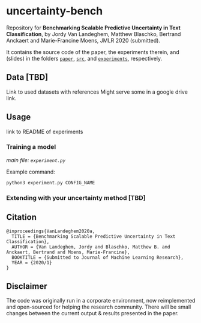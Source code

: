 # uncertainty-bench
Repository for **Benchmarking Scalable Predictive Uncertainty in Text Classification**, by Jordy Van Landeghem, Matthew Blaschko, Bertrand Anckaert and Marie-Francine Moens, JMLR 2020 (submitted).

It contains the source code of the paper, the experiments therein, and (slides) 
in the folders [`paper`](./paper), [`src`](./src), and [`experiments`](./experiments), respectively.

<!---
<img src="https://user-images.githubusercontent.com/5989894/82336026-5a9f2e80-99ea-11ea-8141-facbcf9fd60d.gif" width="350" alt="AOWS-teaser">
--->

## Data [TBD]

Link to used datasets with references
Might serve some in a google drive link.

## Usage

link to README of experiments

### Training a model
_main file: `experiment.py`_

Example command:
```
python3 experiment.py CONFIG_NAME
```

### Extending with your uncertainty method [TBD]


## Citation
```
@inproceedings{VanLandeghem2020a,
  TITLE = {Benchmarking Scalable Predictive Uncertainty in Text Classification},
  AUTHOR = {Van Landeghem, Jordy and Blaschko, Matthew B. and Anckaert, Bertrand and Moens, Marie-Francine},
  BOOKTITLE = {Submitted to Journal of Machine Learning Research},
  YEAR = {2020/1}
}
```

## Disclaimer
The code was originally run in a corporate environment, now reimplemented and open-sourced for helping the research community. 
There will be small changes between the current output & results presented in the paper.

